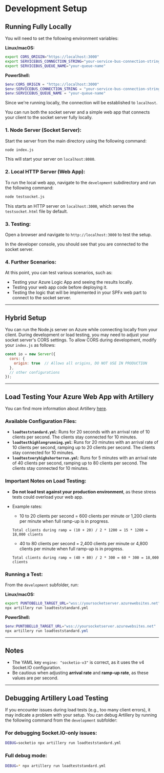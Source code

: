 # Development Setup

## Running Fully Locally

You will need to set the following environment variables:

**Linux/macOS:**

```bash
export CORS_ORIGIN="https://localhost:3000"
export SERVICEBUS_CONNECTION_STRING="your-service-bus-connection-string"
export SERVICEBUS_QUEUE_NAME="your-queue-name"
```

**PowerShell:**

```powershell
$env:CORS_ORIGIN = "https://localhost:3000"
$env:SERVICEBUS_CONNECTION_STRING = "your-service-bus-connection-string"
$env:SERVICEBUS_QUEUE_NAME = "your-queue-name"
```

Since we're running locally, the connection will be established to `localhost`.

You can run both the socket server and a simple web app that connects your client to the socket server fully locally.

### 1. **Node Server (Socket Server)**:
Start the server from the main directory using the following command:

```bash
node index.js
```

This will start your server on `localhost:8080`.

### 2. **Local HTTP Server (Web App)**:
To run the local web app, navigate to the `development` subdirectory and run the following command:

```bash
node testsocket.js
```

This starts an HTTP server on `localhost:3000`, which serves the `testsocket.html` file by default.

### 3. **Testing**:
Open a browser and navigate to `http://localhost:3000` to test the setup.

In the developer console, you should see that you are connected to the socket server.

### 4. **Further Scenarios**:
At this point, you can test various scenarios, such as:
- Testing your Azure Logic App and seeing the results locally.
- Testing your web app code before deploying it.
- Testing the logic that will be implemented in your SPFx web part to connect to the socket server.

---

## Hybrid Setup

You can run the Node.js server on Azure while connecting locally from your client. During development or load testing, you may need to adjust your socket server's CORS settings. To allow CORS during development, modify your `index.js` as follows:

```javascript
const io = new Server({
  cors: {
    origin: true  // Allows all origins, DO NOT USE IN PRODUCTION
  },
  // other configurations
});
```

---

## Load Testing Your Azure Web App with Artillery

You can find more information about Artillery [here](https://www.artillery.io/docs/guides/guides/socketio-reference).

### Available Configuration Files:
- **`loadteststandard.yml`**: Runs for 20 seconds with an arrival rate of 10 clients per second. The clients stay connected for 10 minutes.
- **`loadtesthighlongrunning.yml`**: Runs for 20 minutes with an arrival rate of 10 clients per second, ramping up to 20 clients per second. The clients stay connected for 10 minutes.
- **`loadtestveryhighshorterrun.yml`**: Runs for 5 minutes with an arrival rate of 40 clients per second, ramping up to 80 clients per second. The clients stay connected for 10 minutes.

### Important Notes on Load Testing:
- **Do not load test against your production environment**, as these stress tests could overload your web app.
- Example rates:
  - 10 to 20 clients per second = 600 clients per minute or 1,200 clients per minute when full ramp-up is in progress.
  
  `Total clients during ramp = (10 + 20) / 2 * 1200 = 15 * 1200 = 18,000 clients`
  
  - 40 to 80 clients per second = 2,400 clients per minute or 4,800 clients per minute when full ramp-up is in progress.

  `Total clients during ramp = (40 + 80) / 2 * 300 = 60 * 300 = 18,000 clients`
  
### Running a Test:
From the `development` subfolder, run:

**Linux/macOS:**
```bash
export PUNTOBELLO_TARGET_URL="wss://yoursocketserver.azurewebsites.net"
npx artillery run loadteststandard.yml
```

**PowerShell:**
```powershell
$env:PUNTOBELLO_TARGET_URL="wss://yoursocketserver.azurewebsites.net"
npx artillery run loadteststandard.yml
```
---

## Notes
- The YAML key `engine: "socketio-v3"` is correct, as it uses the v4 Socket.IO configuration.
- Be cautious when adjusting **arrival rate** and **ramp-up rate**, as these values are per second.

---

## Debugging Artillery Load Testing

If you encounter issues during load tests (e.g., too many client errors), it may indicate a problem with your setup. You can debug Artillery by running the following command from the `development` subfolder:

### For debugging Socket.IO-only issues:
```bash
DEBUG=socketio npx artillery run loadteststandard.yml
```

### Full debug mode:
```bash
DEBUG=* npx artillery run loadteststandard.yml
```